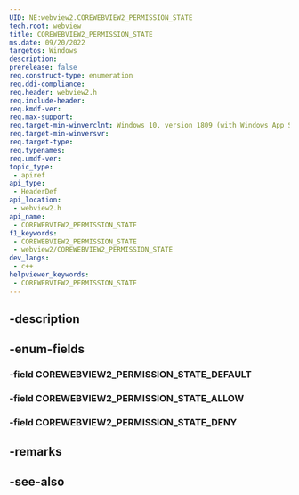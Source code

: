 ```yaml
---
UID: NE:webview2.COREWEBVIEW2_PERMISSION_STATE
tech.root: webview
title: COREWEBVIEW2_PERMISSION_STATE
ms.date: 09/20/2022
targetos: Windows
description: 
prerelease: false
req.construct-type: enumeration
req.ddi-compliance: 
req.header: webview2.h
req.include-header: 
req.kmdf-ver: 
req.max-support: 
req.target-min-winverclnt: Windows 10, version 1809 (with Windows App SDK 1.1 or later)
req.target-min-winversvr: 
req.target-type: 
req.typenames: 
req.umdf-ver: 
topic_type:
 - apiref
api_type:
 - HeaderDef
api_location:
 - webview2.h
api_name:
 - COREWEBVIEW2_PERMISSION_STATE
f1_keywords:
 - COREWEBVIEW2_PERMISSION_STATE
 - webview2/COREWEBVIEW2_PERMISSION_STATE
dev_langs:
 - c++
helpviewer_keywords:
 - COREWEBVIEW2_PERMISSION_STATE
---
```


## -description

## -enum-fields

### -field COREWEBVIEW2_PERMISSION_STATE_DEFAULT

### -field COREWEBVIEW2_PERMISSION_STATE_ALLOW

### -field COREWEBVIEW2_PERMISSION_STATE_DENY

## -remarks

## -see-also

